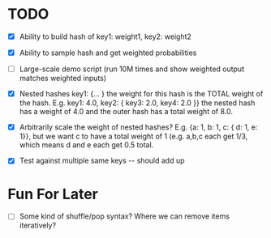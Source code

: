 # TODO

- [x] Ability to build hash of key1: weight1, key2: weight2
- [x] Ability to sample hash and get weighted probabilities
- [ ] Large-scale demo script (run 10M times and show weighted output
  matches weighted inputs)
- [x] Nested hashes key1: {... }  the weight for this hash is the
  TOTAL weight of the hash. E.g. key1: 4.0, key2: { key3: 2.0, key4:
  2.0 }} the nested hash has a weight of 4.0 and the outer hash has a
  total weight of 8.0.
- [x] Arbitrarily scale the weight of nested hashes? E.g. {a: 1, b: 1,
  c: { d: 1, e: 1}}, but we want c to have a total weight of 1
  (e.g. a,b,c each get 1/3, which means d and e each get 0.5 total.
- [x] Test against multiple same keys -- should add up


# Fun For Later

- [ ] Some kind of shuffle/pop syntax? Where we can remove items
  iteratively?
